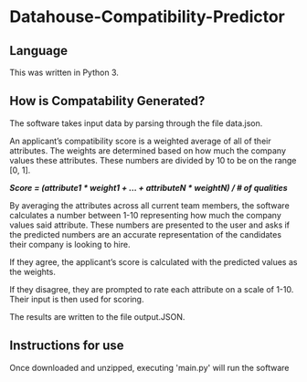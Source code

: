 # Datahouse-Compatibility-Predictor

## Language 
<p> This was written in Python 3. </p>

## How is Compatability Generated?
<p>The software takes input data by parsing through the file data.json.</p>

<p>An applicant’s compatibility score is a weighted average of all of their attributes. The weights are determined based on how much the company values these attributes. These numbers are divided by 10 to be on the range [0, 1].</p>

***Score = (attribute1 * weight1 + … + attributeN * weightN) / # of  qualities***

<p>By averaging the attributes across all current team members, the software calculates a number between 1-10 representing how much the company values said attribute. These numbers are presented to the user and asks if the predicted numbers are an accurate representation of the candidates their company is looking to hire.</p>

<p>If they agree, the applicant’s score is calculated with the predicted values as the weights.</p>

<p>If they disagree, they are prompted to rate each attribute on a scale of 1-10. Their input is then used for scoring.</p>

<p>The results are written to the file output.JSON.</p>

## Instructions for use
<p> Once downloaded and unzipped, executing 'main.py' will run the software</p>
